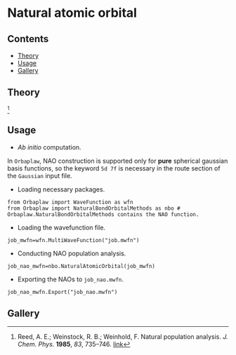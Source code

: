 # Natural atomic orbital

## Contents
+ [Theory](#theory)
+ [Usage](#usage)
+ [Gallery](#gallery)


## Theory
[^nao]

## Usage

+ *Ab initio* computation.

In `Orbaplaw`, NAO construction is supported only for **pure** spherical gaussian basis functions, so the keyword `5d 7f` is necessary in the route section of the `Gaussian` input file.

+ Loading necessary packages.
```
from Orbaplaw import WaveFunction as wfn
from Orbaplaw import NaturalBondOrbitalMethods as nbo # Orbaplaw.NaturalBondOrbitalMethods contains the NAO function.
```

+ Loading the wavefunction file.
```
job_mwfn=wfn.MultiWaveFunction("job.mwfn")
```

+ Conducting NAO population analysis.
```
job_nao_mwfn=nbo.NaturalAtomicOrbital(job_mwfn)
```

+ Exporting the NAOs to `job_nao.mwfn`.
```
job_nao_mwfn.Export("job_nao.mwfn")
```

## Gallery


[^nao]: Reed, A. E.; Weinstock, R. B.; Weinhold, F. Natural population analysis. *J. Chem. Phys.* **1985**, *83*, 735–746. [link](https://doi.org/10.1063/1.449486)